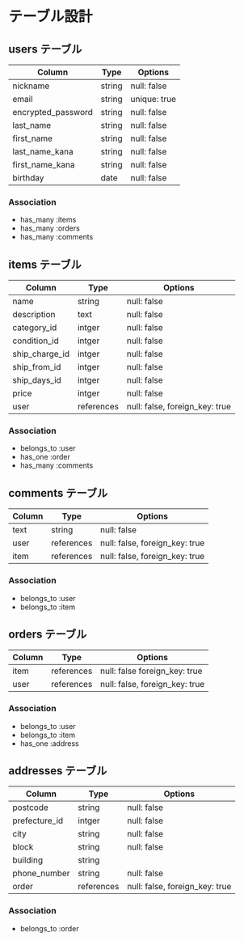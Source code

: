 # テーブル設計

## users テーブル

| Column             | Type   | Options      |
| ------------------ | ------ | -----------  |
| nickname           | string | null: false  |
| email              | string | unique: true |
| encrypted_password | string | null: false  |
| last_name          | string | null: false  |
| first_name         | string | null: false  |
| last_name_kana     | string | null: false  |
| first_name_kana    | string | null: false  |
| birthday           | date   | null: false  |

### Association

- has_many :items
- has_many :orders
- has_many :comments

## items テーブル

| Column         | Type         | Options                        |
| -------------- | ------------ | ------------------------------ |
| name           | string       | null: false                    |
| description    | text         | null: false                    |
| category_id    | intger       | null: false                    |
| condition_id   | intger       | null: false                    |
| ship_charge_id | intger       | null: false                    |
| ship_from_id   | intger       | null: false                    |
| ship_days_id   | intger       | null: false                    |
| price          | intger       | null: false                    |
| user           | references   | null: false, foreign_key: true |

### Association

- belongs_to :user
- has_one    :order
- has_many   :comments

## comments テーブル

| Column   | Type       | Options                        |
| -------- | ---------- | ------------------------------ |
| text     | string     | null: false                    |
| user     | references | null: false, foreign_key: true |
| item     | references | null: false, foreign_key: true |

### Association

- belongs_to :user
- belongs_to :item

## orders テーブル

| Column   | Type       | Options                        |
| -------- | ---------- | ------------------------------ |
| item     | references | null: false  foreign_key: true |
| user     | references | null: false, foreign_key: true |

### Association

- belongs_to :user
- belongs_to :item
- has_one :address

## addresses テーブル

| Column          | Type       | Options                        |
| --------------- | -------    | ------------------------------ |
| postcode        | string     | null: false                    |
| prefecture_id   | intger     | null: false                    |
| city            | string     | null: false                    |
| block           | string     | null: false                    |
| building        | string     |                                |
| phone_number    | string     | null: false                    |
| order           | references | null: false, foreign_key: true |

### Association

- belongs_to :order